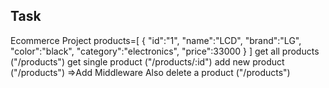 ## Task
Ecommerce Project
products=[
    {
        "id":"1",
        "name":"LCD",
        "brand":"LG",
        "color":"black",
        "category":"electronics",
        "price":33000
    }
]
get all products ("/products")
get single product ("/products/:id")
add new product ("/products") =>Add Middleware Also
delete a product ("/products")